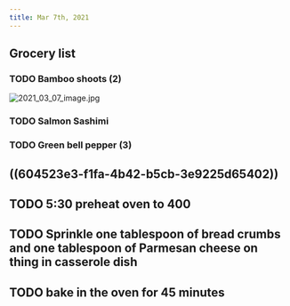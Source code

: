 ```yaml
---
title: Mar 7th, 2021
---
```


## Grocery list
### TODO Bamboo shoots (2)
![2021_03_07_image.jpg](https://cdn.logseq.com/%2F2ced21d5-4613-4500-9c50-ea987679aac555b65a00-cc1b-43b2-b1c5-ed98a27f56a22021_03_07_image.jpg?Expires=4768737522&Signature=okMR3kxMvJfJSWUEEAoE8IxPqfO~Y3cEheJmYFAo2XIBoMk9qsTNY4imdakkPzgXogLoZldDv3gDmCHwMg4YNTt2g7HHIMRBncz7KIGPUS8-HP0Ehz21O8kcNoLdAy75~EVHH76QL6Vy7FgiANyfMFpFLwuBJrrr2tq53zYR1eyOv6c6cwOPRyzEIdUfNYXVATN1SCWR3CNU0-a0mPzIX2p9tdvOowF7FSOL~19~emzlbKolJn7gwUDFqV8Lcmv4OpOpdY8COX1x1r2bUVWQbQQmuonm6Marpa0P6hHYDJVwLqlkFQdUU6CBKvJzTNlZbz1pkUN36eza8CZ9~T254Q__&Key-Pair-Id=APKAJE5CCD6X7MP6PTEA)
### TODO Salmon Sashimi
### TODO Green bell pepper (3)
## ((604523e3-f1fa-4b42-b5cb-3e9225d65402))
## TODO 5:30 preheat oven to 400
## TODO Sprinkle one tablespoon of bread crumbs and one tablespoon of Parmesan cheese on thing in casserole dish
## TODO bake in the oven for 45 minutes
